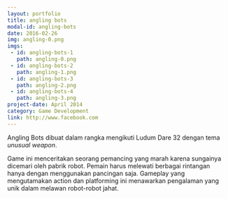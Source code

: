 ```yaml
---
layout: portfolio
title: angling bots
modal-id: angling-bots
date: 2016-02-26
img: angling-0.png
imgs:
 - id: angling-bots-1
   path: angling-0.png
 - id: angling-bots-2
   path: angling-1.png
 - id: angling-bots-3
   path: angling-2.png
 - id: angling-bots-4
   path: angling-3.png
project-date: April 2014
category: Game Development
link: http://www.facebook.com
---
```

Angling Bots dibuat dalam rangka mengikuti Ludum Dare 32 dengan tema *unusual weapon*.

Game ini menceritakan seorang pemancing yang marah karena sungainya dicemari oleh pabrik robot.
Pemain harus melewati berbagai rintangan hanya dengan menggunakan pancingan saja.
Gameplay yang mengutamakan action dan platforming ini menawarkan pengalaman yang unik dalam melawan robot-robot jahat.


